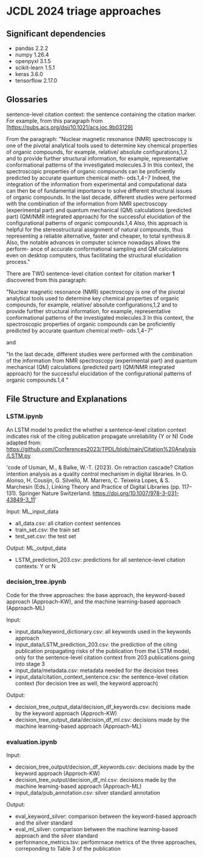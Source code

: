 # JCDL 2024 triage approaches

## Significant dependencies
- pandas 2.2.2  
- numpy 1.26.4  
- openpyxl 3.1.5  
- scikit-learn 1.5.1  
- keras 3.6.0  
- tensorflow 2.17.0  

## Glossaries
sentence-level citation context: the sentence containing the citation marker. For example, from this paragraph from [https://pubs.acs.org/doi/10.1021/acs.joc.9b03129]

From the paragraph: "Nuclear magnetic resonance (NMR) spectroscopy is one of the pivotal analytical tools used to determine key chemical properties of organic compounds, for example, relative/ absolute configurations,1,2 and to provide further structural information, for example, representative conformational patterns of the investigated molecules.3 In this context, the spectroscopic properties of organic compounds can be proficiently predicted by accurate quantum chemical meth- ods.1,4−7 Indeed, the integration of the information from experimental and computational data can then be of fundamental importance to solve different structural issues of organic compounds. In the last decade, different studies were performed with the combination of the information from NMR spectroscopy (experimental part) and quantum mechanical (QM) calculations (predicted part) (QM/NMR integrated approach) for the successful elucidation of the configurational patterns of organic compounds.1,4 Also, this approach is helpful for the stereostructural assignment of natural compounds, thus representing a reliable alternative, faster and cheaper, to total synthesis.8 Also, the notable advances in computer science nowadays allows the perform- ance of accurate conformational sampling and QM calculations even on desktop computers, thus facilitating the structural elucidation process."

There are TWO sentence-level citation context for citation marker **1** discovered from this paragraph: 


"Nuclear magnetic resonance (NMR) spectroscopy is one of the pivotal analytical tools used to determine key chemical properties of organic compounds, for example, relative/ absolute configurations,1,2 and to provide further structural information, for example, representative conformational patterns of the investigated molecules.3 In this context, the spectroscopic properties of organic compounds can be proficiently predicted by accurate quantum chemical meth- ods.1,4−7"


and


"In the last decade, different studies were performed with the combination of the information from NMR spectroscopy (experimental part) and quantum mechanical (QM) calculations (predicted part) (QM/NMR integrated approach) for the successful elucidation of the configurational patterns of organic compounds.1,4 "


## File Structure and Explanations
### LSTM.ipynb
An LSTM model to predict the whether a sentence-level citation context indicates risk of the citing publication propagate unreliability (Y or N)
Code adapted from: https://github.com/Conferences2023/TPDL/blob/main/Citation%20Analysis/LSTM.py

'code of Usman, M., & Balke, W.-T. (2023). On retraction cascade? Citation intention analysis as a quality control mechanism in digital libraries. In O. Alonso, H. Cousijn, G. Silvello, M. Marrero, C. Teixeira Lopes, & S. Marchesin (Eds.), Linking Theory and Practice of Digital Libraries (pp. 117–131). Springer Nature Switzerland. https://doi.org/10.1007/978-3-031-43849-3_11'

Input: ML_input_data
- all_data.csv: all citation context sentences
- train_set.csv: the train set
- test_set.csv: the test set
  
Output: ML_output_data
- LSTM_prediction_203.csv: predictions for all sentence-level citation contexts: Y or N

### decision_tree.ipynb

Code for the three approaches: the base approach, the keyword-based approach (Approach-KW), and the machine learning-based approach (Approach-ML)

Input:
- input_data/keyword_dictionary.csv: all keywords used in the keywords approach
- input_data/LSTM_prediction_203.csv: the prediction of the citing publication propagating risks of the publication from the LSTM model, only for the sentence-level citation context from 203 publications going into stage 3
- input_data/metadata.csv: metadata needed for the decision trees
- input_data/citation_context_sentence.csv: the sentence-level citation context (for decision tree as well, the keyword approach)

Output:
- decision_tree_output_data/decision_df_keywords.csv: decisions made by the keyword approach (Approch-KW)
- decision_tree_output_data/decision_df_ml.csv: decisions made by the machine learning-based approach (Approach-ML)

### evaluation.ipynb
Input:
- decision_tree_output/decision_df_keywords.csv: decisions made by the keyword approach (Approch-KW)
- decision_tree_output/decision_df_ml.csv: decisions made by the machine learning-based approach (Approach-ML)
- input_data/pub_annotation.csv: silver standard annotation

Output:
- eval_keyword_silver: comparison between the keyword-based approach and the silver standard
- eval_ml_silver: comparison between the machine learning-based approach and the silver standard
- performance_metrics.tsv: perfomrnace metrics of the three approaches, correponding to Table 3 of the publication







